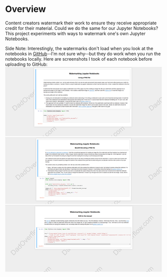 # Overview
Content creators watermark their work to ensure they receive appropriate credit for their material.  Could we do the same for our Jupyter Notebooks?  This project experiments with ways to watermark one's own Jupyter Notebooks.

Side Note: Interestingly, the watermarks don't load when you look at the notebooks in [GitHub](https://github.com/brad-do/watermarking_notebooks)--I'm not sure why--but they do work when you run the notebooks locally.  Here are screenshots I took of each notebook before uploading to GitHub:
<img src='wm1.png'></img>
<img src='wm2.png'></img>
<img src='wm3.png'></img>
